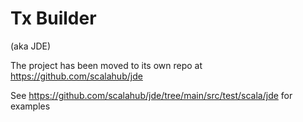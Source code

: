 # Tx Builder

(aka JDE)

The project has been moved to its own repo at https://github.com/scalahub/jde

See https://github.com/scalahub/jde/tree/main/src/test/scala/jde for examples